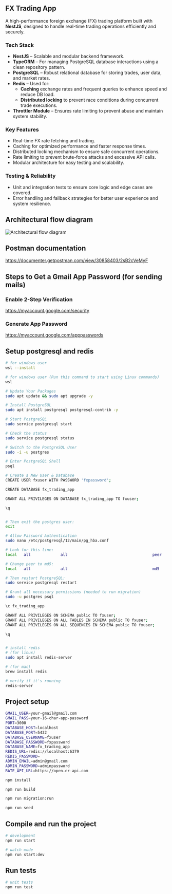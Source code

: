 ## FX Trading App

A high-performance foreign exchange (FX) trading platform built with **NestJS**, designed to handle real-time trading operations efficiently and securely.

### Tech Stack
- **NestJS** – Scalable and modular backend framework.
- **TypeORM** – For managing PostgreSQL database interactions using a clean repository pattern.
- **PostgreSQL** – Robust relational database for storing trades, user data, and market rates.
- **Redis** – Used for:
  - **Caching** exchange rates and frequent queries to enhance speed and reduce DB load.
  - **Distributed locking** to prevent race conditions during concurrent trade executions.
- **Throttler Module** – Ensures rate limiting to prevent abuse and maintain system stability.

### Key Features
- Real-time FX rate fetching and trading.
- Caching for optimized performance and faster response times.
- Distributed locking mechanism to ensure safe concurrent operations.
- Rate limiting to prevent brute-force attacks and excessive API calls.
- Modular architecture for easy testing and scalability.

### Testing & Reliability
- Unit and integration tests to ensure core logic and edge cases are covered.
- Error handling and fallback strategies for better user experience and system resilience.


## Architectural flow diagram
![Architectural flow diagram](https://github.com/henry-mbamalu/fx-trading-app/blob/master/FX-trading-app.jpg?raw=true)

## Postman documentation
https://documenter.getpostman.com/view/30858403/2sB2cVeMyF

## Steps to Get a Gmail App Password (for sending mails)

### Enable 2-Step Verification
https://myaccount.google.com/security

### Generate App Password
https://myaccount.google.com/apppasswords

## Setup postgresql and redis
```bash
# for windows user 
wsl --install

# for windows user (Run this command to start using Linux commands) 
wsl

# Update Your Packages
sudo apt update && sudo apt upgrade -y

# Install PostgreSQL
sudo apt install postgresql postgresql-contrib -y

# Start PostgreSQL
sudo service postgresql start

# Check the status
sudo service postgresql status

# Switch to the PostgreSQL User
sudo -i -u postgres

# Enter PostgreSQL Shell
psql

# Create a New User & Database
CREATE USER fxuser WITH PASSWORD 'fxpassword';

CREATE DATABASE fx_trading_app

GRANT ALL PRIVILEGES ON DATABASE fx_trading_app TO fxuser;

\q


# Then exit the postgres user:
exit

# Allow Password Authentication 
sudo nano /etc/postgresql/12/main/pg_hba.conf

# Look for this line:
local   all             all                                     peer

# Change peer to md5:
local   all             all                                     md5

# Then restart PostgreSQL:
sudo service postgresql restart

# Grant all necessary permissions (needed to run migration)
sudo -u postgres psql

\c fx_trading_app

GRANT ALL PRIVILEGES ON SCHEMA public TO fxuser;
GRANT ALL PRIVILEGES ON ALL TABLES IN SCHEMA public TO fxuser;
GRANT ALL PRIVILEGES ON ALL SEQUENCES IN SCHEMA public TO fxuser;

\q


# install redis
# (for linux)
sudo apt install redis-server 

# (for mac)
brew install redis 

# verify if it's running
redis-server


```

## Project setup

```bash
GMAIL_USER=your-gmail@gmail.com
GMAIL_PASS=your-16-char-app-password
PORT=3000
DATABASE_HOST=localhost
DATABASE_PORT=5432
DATABASE_USERNAME=fxuser
DATABASE_PASSWORD=fxpassword
DATABASE_NAME=fx_trading_app
REDIS_URL=redis://localhost:6379
REDIS_PASSWORD=
ADMIN_EMAIL=admin@gmail.com
ADMIN_PASSWORD=adminpassword
RATE_API_URL=https://open.er-api.com

```

```bash
npm install
```
```bash
npm run build
```
```bash
npm run migration:run
```
```bash
npm run seed
```
## Compile and run the project

```bash
# development
npm run start

# watch mode
npm run start:dev

```

## Run tests

```bash
# unit tests
npm run test
